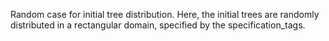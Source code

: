 

Random case for initial tree distribution. Here, the initial trees are randomly distributed in a rectangular domain, specified by the specification_tags.


